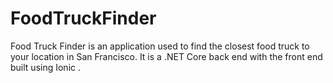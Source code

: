 # FoodTruckFinder
Food Truck Finder is an application used to find the closest food truck to your location in San Francisco.  It is a .NET Core back end with the front end built using Ionic .
